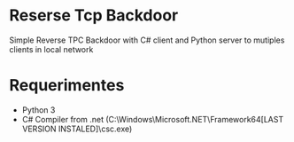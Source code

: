 # Reserse Tcp Backdoor
Simple Reverse TPC Backdoor with C# client and Python server to mutiples clients in local network
# Requerimentes
* Python 3
* C# Compiler from .net (C:\Windows\Microsoft.NET\Framework64\[LAST VERSION INSTALED]\csc.exe)
